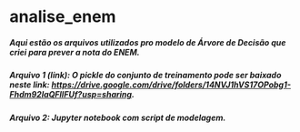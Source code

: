 # analise_enem
##### Aqui estão os arquivos utilizados pro modelo de Árvore de Decisão que criei para prever a nota do ENEM.
##### Arquivo 1 (link): O pickle do conjunto de treinamento pode ser baixado neste link: https://drive.google.com/drive/folders/14NVJ1hVS17OPobg1-Fhdm92laQFllFUf?usp=sharing.
##### Arquivo 2: Jupyter notebook com script de modelagem.
